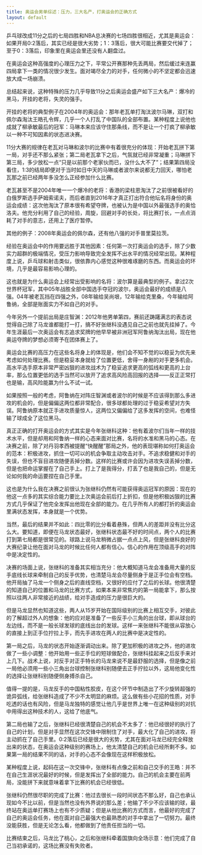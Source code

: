 ```yaml
---
title: 奥运会男单综述：压力，三大名产，打奥运会的正确方式
layout: default
---
```


乒乓球改成11分之后的七局四胜和NBA总决赛的七场四胜很相近，尤其是奥运会：如果开局0:2落后，其实已经是很大劣势；1：3落后，很大可能比赛要交代掉了；至于0：3落后，印象里在奥运会里还没有人翻盘过。

在奥运会这种高强度的心理压力之下，平常公开赛那种先丢两局，然后缓过来连赢四局拿下一类的情况很少发生。面对竭尽全力的对手，任何微小的不坚定都会迅速放大成一场崩溃。

总结起来说，这种特殊的压力几乎导致11分之后奥运会盛产如下三大名产：爆冷的黑马，开挂的老将，失灵的强手。

开挂的老将的典型例子在2004年的奥运会：那年老瓦单打淘汰波尔马琳，双打和佩尔森淘汰王皓孔令辉，几乎一个人打乱了中国队的全部布置。某种程度上说他也成就了柳承敏最后的冠军：马琳本来应该守住那条线，而不是让一个打疯了柳承敏以一种不可知因素的状态进决赛。

11分大赛的规律在老瓦对马琳和波尔的比赛中有着很充分的体现：开始老瓦拼下第一局，对手还不那么紧张；第二局老瓦拿下之后，气氛就已经非常凝重；马琳拼下第三局，多少放松一点“只是以前那个老家伙而已，没什么大不了”；结果第四局没看住，1:3的结局即便对于当时如日中天的马琳或者波尔来说都无力回天，哪怕老瓦那之前已经两年多没怎么正经参加什么比赛。

老瓦甚至不是2004年唯一一个爆冷的老将：香港的梁柱恩淘汰了之前很被看好的白俄罗斯选手萨姆索诺夫，而后者直到2016年才真正打出符合他坛名将身份的奥运会成绩：这次他淘汰了原本很有希望夺牌，也被认为是中国以外最强选手的奥恰洛夫。他充分利用了自己的经验，周旋，回避对手的长处，将比赛打长，一点点消耗了对手的意志，还用上了医疗暂停。

其他的例子：2008年奥运会的佩尔森，还有他八强的对手普里莫拉茨。

经验在奥运会中的作用要远胜于其他因素：任何第一次打奥运会的选手，除了少数实力超群的极端情况，受压力影响导致完全发挥不出水平的情况经常出现。某种程度上说，乒乓球和射击类似，很依靠内心感觉这种很难琢磨的东西。而奥运会的环境，几乎是最容易影响心理的。

这也就是为什么奥运会上经常出受影响的名将：波尔算是最典型的例子。拿过2次世界杯冠军，其中05年战胜全部中国选手夺冠的波尔，奥运会最好的成绩是八强。04年被老瓦挡在四强之外，08年输给吴尚垠，12年输给克里桑，今年输给阿鲁纳，全部是账面实力不如自己的对手。

今年另外一个提前出局是庄智渊：2012年他男单第四，赛前还踌躇满志的表态说觉得自己除了马龙谁都能打一打，搞不好张继科没遇见自己之前也就先挂掉了。今年生涯最后一次奥运会有志追求奖牌的他早早被非洲冠军阿鲁纳淘汰出局，现在他奥运夺牌的梦想必须寄予在团体赛上了。

奥运会比赛的高压力在这些名将身上的体现是，他们会不知不觉的以稳妥为优先来考虑如何处理比赛。但是稳妥本身就给了位置更低，舍得一身剐的对手更多机会。高水平选手原本非常严密凶狠的进攻战术为了稳妥追求更高的弧线和更高的上台率，那么位置更低的选手当然可以放开了追求高风险高回报的选择——反正正常打也是输，高风险能赢为什么不试一试。

如果按照一般的考虑，阿鲁纳在对阵庄智渊或者波尔的时候是不应该得到那么多进攻的机会的，但是偏偏这两位都非常配合，很多球都处理的过于稳妥希望对方失误。阿鲁纳原本就正手进攻质量惊人，这两位又偏偏给了这多发挥的空间，也难怪输了球成全了这位黑马。

真正正确的打开奥运会的方式其实是今年张继科这种：他有着波尔们当年一样的技术水平，但是却用和阿鲁纳一样的心态来面对比赛，名将的水准和黑马的心态。在决赛之前，除了对丹羽孝西被提醒“快醒醒”那局之外，他的表现堪称如何打奥运会的范本：积极进攻，抓住一切可以的机会争取主动攻击对手。不追求稳健和对手的失误，但也不盲目进攻随便丢掉分数。这样的比赛或许会因为进攻失误丢掉分数，但是也把命运掌握在了自己手上。打上了是我得分，打丢了也是我自己的，但是无论如何我的命运要捏在自己手里。

这也是为什么我在决赛之前很认为张继科仍然有可能获得奥运冠军的原因：现在的他这一点多的其实综合能力要比上次奥运会前后打上折扣，但是他积极凶狠的比赛方式几乎保证了他完全发挥出他现在全部的能力。在几乎所有人的都打折的奥运会里满状态发挥，本身就是一个优势。

当然，最后的结果并不如此：四比零的比分看着悬殊，但两人的差距并没有比分这么大。要知道，即便在马龙状态最好，张继科状态最不好的时间点，两个人的比赛打到第七局都是很常见的。球路上说马龙稍微占据一点点上风，但是张继科良好的大赛纪录让他在面对马龙的时候比任何人都有信心。信心的作用在顶级高手的对阵中是决定性的。

决赛的场面上说，张继科的准备其实相当充分：他大概知道马龙会准备用大量的反手底线长球来牵制自己的反手优势，也清楚马龙会尽量侧身于是正手位会有空档。他开局抽了马龙一个侧身之后的直线空档，又很好的应付了之后的长球。他很清楚的知道自己的位置和马龙的比赛方式，如果本来非常焦灼的第一局能拿下，那么按照以往两人非常接近的战绩，给对手造成的压力是很巨大的。

但是马龙显然也知道这些，两人从15岁开始在国际级别的比赛上相互交手，对彼此的了解超过外人的想象：他的应对是准备了一些反手小三角的出台球，即从球台的左边线，而不是一般长球发球的底线出台的发球。这样一来张继科不能很从容放心的直接上到正手位拧拉上手，而先手进攻在两人的比赛中是决定性的。

第一局之后，马龙的状态开始逐渐调动出来。除了更加积极的进攻之外，他的进攻做了一些小调整：他开始用一些正手位的短球做配合，张继科挂起来之后反手来对上几下。战术上说，对反手对正手特长的马龙来说不是最舒服的选择，但是像之前一局他必须用一些小三角出台球控制张继科别随便去正手拧拉以外，这局他变化性的选择让张继科别随便侧身搏杀自己。

值得一提的是，马龙反手的中国粘性胶皮，在这个环节中制造出了不少旋转超强的诡异弧线，给张继科造成了不少不太明显的麻烦。这么做有些小花招的性质，对手吃透的话也有风险，但是马龙独特的感觉让他几乎是世界上唯一在这种级别的对抗中用得出这种技术的人，这给了他底气。

第二局也输了之后，张继科已经很清楚自己的机会不太多了：他已经很好的执行了自己的计划，但是对手显然在这次交锋中限制住了对手，最大化了自己的进攻，将主动抓在了自己手里。0:2落后已经是很大的劣势，尤其在面对马龙已经完全释放出来的状态，在奥运会这种级别的赛场上，他太清楚自己的机会已经所剩不多。如果第一局的结果不同的话，对手的心态不会像现在这样积极放松。

某种程度上说，起码在这一次交锋中，张继科有点像之前和自己交手的王皓：并不在自己生涯状况最好的时候，但是发挥出了全部的能力。自己的机会主要在前两局，没能拼下来就意味着拿下比赛的机会已经很低。

张继科仍然很尽职的完成了比赛：他过去很长一段时间状态不那么好，自己也承认现如今不比以前，但是当然也没有外界说的那么差；他输了不少不应该输的球，最终站在奥运单打赛场上也有不少质疑；但是从他比赛的方式而言，他最好的完成了自己的奥运会任务，他在面对自己最强大也最熟悉的对手中拿出了一切努力。最终没能获胜，但是无论怎么看，他都做到了他责任担当的一切。

比赛结束之后，马龙比了桃心，之后和张继科牵着国旗向全场示意：他们完成了自己当初承诺的，这场比赛没有失败者。
